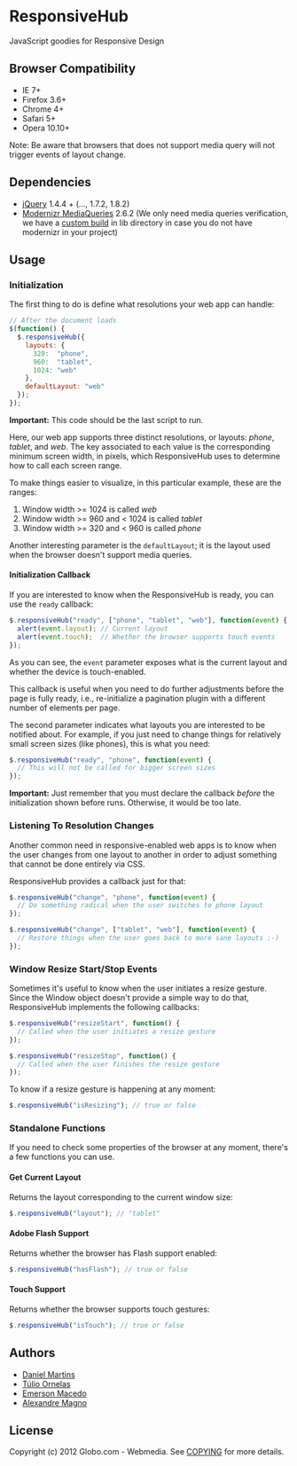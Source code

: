 # ResponsiveHub

JavaScript goodies for Responsive Design

## Browser Compatibility

* IE 7+
* Firefox 3.6+
* Chrome 4+
* Safari 5+
* Opera 10.10+

Note: Be aware that browsers that does not support media query will not
trigger events of layout change.

## Dependencies

* [jQuery](http://jquery.com) 1.4.4 + (..., 1.7.2, 1.8.2)
* [Modernizr MediaQueries](http://modernizr.com/) 2.6.2
  (We only need media queries verification, we have a [custom
build](https://github.com/globocom/responsive-hub/blob/master/lib/modernizr_mediaqueries.js) in
lib directory in case you do not have modernizr in your project)

## Usage

### Initialization

The first thing to do is define what resolutions your web app can
handle:

````javascript
// After the document loads
$(function() {
  $.responsiveHub({
    layouts: {
      320:  "phone",
      960:  "tablet",
      1024: "web"
    },
    defaultLayout: "web"
  });
});

````

**Important:** This code should be the last script to run.

Here, our web app supports three distinct resolutions, or layouts:
*phone*, *tablet*, and *web*. The key associated to each value is the
corresponding minimum screen width, in pixels, which ResponsiveHub uses
to determine how to call each screen range.

To make things easier to visualize, in this particular example, these
are the ranges:

1. Window width >= 1024 is called *web*
2. Window width >= 960 and < 1024 is called *tablet*
3. Window width >= 320 and < 960 is called *phone*

Another interesting parameter is the `defaultLayout`; it is the layout
used when the browser doesn't support media queries.

#### Initialization Callback

If you are interested to know when the ResponsiveHub is ready, you can
use the `ready` callback:

````javascript
$.responsiveHub("ready", ["phone", "tablet", "web"], function(event) {
  alert(event.layout); // Current layout
  alert(event.touch);  // Whether the browser supports touch events
});
````

As you can see, the `event` parameter exposes what is the current
layout and whether the device is touch-enabled.

This callback is useful when you need to do further adjustments before
the page is fully ready, i.e., re-initialize a pagination plugin with a
different number of elements per page.

The second parameter indicates what layouts you are interested to be
notified about. For example, if you just need to change things for
relatively small screen sizes (like phones), this is what you need:

````javascript
$.responsiveHub("ready", "phone", function(event) {
  // This will not be called for bigger screen sizes
});
````

**Important:** Just remember that you must declare the callback
*before* the initialization shown before runs. Otherwise, it would
be too late.

### Listening To Resolution Changes

Another common need in responsive-enabled web apps is to know when the
user changes from one layout to another in order to adjust something
that cannot be done entirely via CSS.

ResponsiveHub provides a callback just for that:

````javascript
$.responsiveHub("change", "phone", function(event) {
  // Do something radical when the user switches to phone layout
});

$.responsiveHub("change", ["tablet", "web"], function(event) {
  // Restore things when the user goes back to more sane layouts :-)
});
````

### Window Resize Start/Stop Events

Sometimes it's useful to know when the user initiates a resize
gesture. Since the Window object doesn't provide a simple way to do
that, ResponsiveHub implements the following callbacks:

````javascript
$.responsiveHub("resizeStart", function() {
  // Called when the user initiates a resize gesture
});

$.responsiveHub("resizeStop", function() {
  // Called when the user finishes the resize gesture
});
````

To know if a resize gesture is happening at any moment:

````javascript
$.responsiveHub("isResizing"); // true or false
````

### Standalone Functions

If you need to check some properties of the browser at any moment,
there's a few functions you can use.

#### Get Current Layout

Returns the layout corresponding to the current window size:

````javascript
$.responsiveHub("layout"); // "tablet"
````

#### Adobe Flash Support

Returns whether the browser has Flash support enabled:

````javascript
$.responsiveHub("hasFlash"); // true or false
````

#### Touch Support

Returns whether the browser supports touch gestures:

````javascript
$.responsiveHub("isTouch"); // true or false
````

## Authors

* [Daniel Martins](https://github.com/danielfm)
* [Túlio Ornelas](https://github.com/tulios)
* [Emerson Macedo](https://github.com/emerleite)
* [Alexandre Magno](https://github.com/alexanmtz)

## License

Copyright (c) 2012 Globo.com - Webmedia. See
[COPYING](http://github.com/globocom/responsive-hub/blob/master/COPYING)
for more details.
